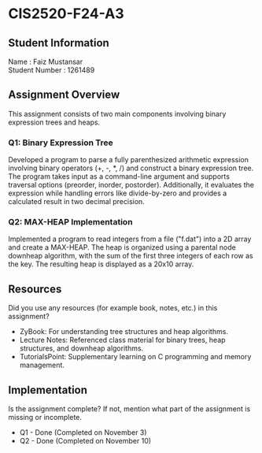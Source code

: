 # CIS2520-F24-A3

## Student Information 
Name : Faiz Mustansar  
Student Number : 1261489

## Assignment Overview
This assignment consists of two main components involving binary expression trees and heaps.

### Q1: Binary Expression Tree
Developed a program to parse a fully parenthesized arithmetic expression involving binary operators (+, -, *, /) and construct a binary expression tree. The program takes input as a command-line argument and supports traversal options (preorder, inorder, postorder). Additionally, it evaluates the expression while handling errors like divide-by-zero and provides a calculated result in two decimal precision.

### Q2: MAX-HEAP Implementation
Implemented a program to read integers from a file ("f.dat") into a 2D array and create a MAX-HEAP. The heap is organized using a parental node downheap algorithm, with the sum of the first three integers of each row as the key. The resulting heap is displayed as a 20x10 array.

## Resources 
Did you use any resources (for example book, notes, etc.) in this assignment?
- ZyBook: For understanding tree structures and heap algorithms.
- Lecture Notes: Referenced class material for binary trees, heap structures, and downheap algorithms.
- TutorialsPoint: Supplementary learning on C programming and memory management.

## Implementation
Is the assignment complete? If not, mention what part of the assignment is missing or incomplete.
- Q1 - Done (Completed on November 3)
- Q2 - Done (Completed on November 10)